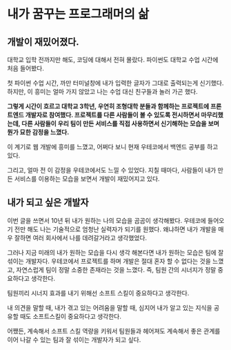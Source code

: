 # 내가 꿈꾸는 프로그래머의 삶

## 개발이 재밌어졌다.

대학교 입학 전까지만 해도, 코딩에 대해서 전혀 몰랐다. 파이썬도 대학교 수업 시간에 처음 들어봤다.

첫 파이썬 수업 시간, 까만 터미널창에 내가 입력한 글자가 그대로 출력되는게 신기했다. 하지만, 이 흥미는 얼마 가지 않았고 나는 수업 대신 친구들과 놀러 가곤 했다.

**그렇게 시간이 흐르고 대학교 3학년, 우연히 조형대학 분들과 함께하는 프로젝트에 프론트엔드 개발자로 참여했다. 프로젝트를 다른 사람들이 볼 수 있도록 전시하면서 마무리했는데, 다른 사람들이 우리 팀이 만든 서비스를 직접 사용하면서 신기해하는 모습을 보며 뭔가 묘한 감정을 느꼈다.**

이 계기로 웹 개발에 흥미를 느꼈고, 어쩌다 보니 현재 우테코에서 백엔드 공부를 하고 있다.

그리고, 얼마 전 이 감정을 우테코에서도 느낄 수 있었다. 지칠 때마다, 사람들이 내가 만든 서비스를 이용하는 모습을 보면서 개발이 재밌어지고 있다.

## 내가 되고 싶은 개발자

이번 글을 쓰면서 10년 뒤 내가 원하는 나의 모습을 곰곰이 생각해봤다. 우테코에 들어오기 전만 해도 나는 기술적으로 엄청난 실력자가 되기를 원했다. 왜냐하면 내가 개발을 매우 잘하면 여러 회사에서 나를 데려갈거라고 생각했었다.

그러나 지금 미래의 내가 원하는 모습을 다시 생각 해본다면 내가 원하는 모습은 팀에 잘 섞이는 개발자다. 우테코에서 프로젝트를 하며 개발은 절대 혼자 할 수 없다는 것을 느꼈고, 자연스럽게 팀이 정말 소중한 존재라는 것을 느꼈다. 즉, 팀원 간의 시너지가 정말 중요하다고 생각한다.

팀원끼리 시너지 효과를 내기 위해선 소프트 스킬이 중요하다고 생각한다.

내 의견을 말할 때, 내가 겪고 있는 어려움을 말할 때, 심지어 내가 알고 있는 지식을 공유할 때도 소프트스킬이 중요하다고 생각한다.

어쨌든, 계속해서 소프트 스킬 역량을 키워서 팀원들과 헤어져도 계속해서 좋은 관계를 이어 나갈 수 있는 팀과 잘 섞이는 개발자가 되고 싶다.

